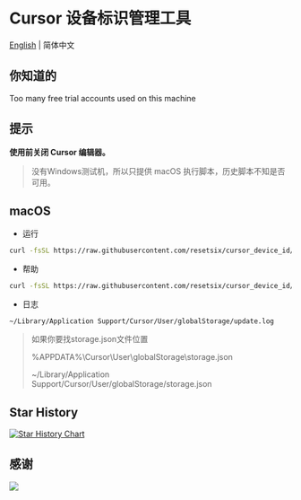 # Cursor 设备标识管理工具

[English](README.md) | 简体中文

## 你知道的

Too many free trial accounts used on this machine

## 提示

**使用前关闭 Cursor 编辑器。**

> 没有Windows测试机，所以只提供 macOS 执行脚本，历史脚本不知是否可用。

## macOS

- 运行

```bash
curl -fsSL https://raw.githubusercontent.com/resetsix/cursor_device_id/refs/heads/main/device_id_mac.sh | bash
```

- 帮助

```bash
curl -fsSL https://raw.githubusercontent.com/resetsix/cursor_device_id/refs/heads/main/device_id_mac.sh | bash -s -- --help
```
- 日志 

`~/Library/Application Support/Cursor/User/globalStorage/update.log`

> 如果你要找storage.json文件位置
>
> %APPDATA%\Cursor\User\globalStorage\storage.json
>
> ~/Library/Application Support/Cursor/User/globalStorage/storage.json

## Star History

[![Star History Chart](https://api.star-history.com/svg?repos=resetsix/cursor_device_id&type=Date)](https://star-history.com/#resetsix/cursor_device_id&Date)

## 感谢

<a href="https://github.com/resetsix/cursor_device_id/graphs/contributors">
   <img src="https://contrib.rocks/image?repo=resetsix/cursor_device_id" />
</a>
